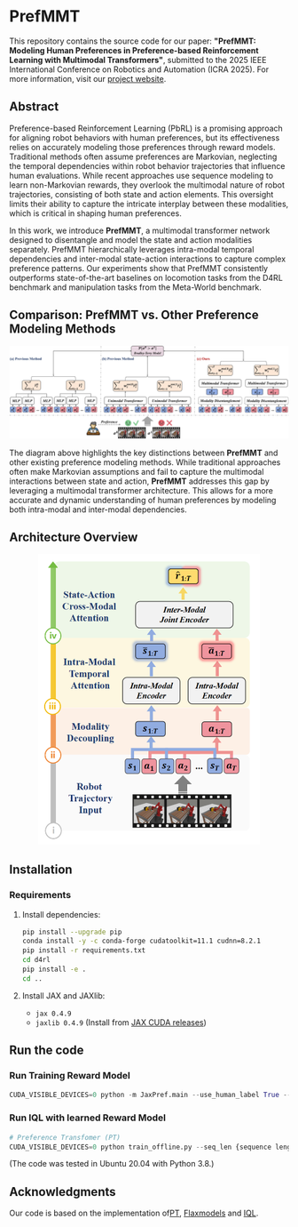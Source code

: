 # PrefMMT

This repository contains the source code for our paper: **"PrefMMT: Modeling Human Preferences in Preference-based Reinforcement Learning with Multimodal Transformers"**, submitted to the 2025 IEEE International Conference on Robotics and Automation (ICRA 2025). For more information, visit our [project website](https://sites.google.com/view/prefmmt).

## Abstract

Preference-based Reinforcement Learning (PbRL) is a promising approach for aligning robot behaviors with human preferences, but its effectiveness relies on accurately modeling those preferences through reward models. Traditional methods often assume preferences are Markovian, neglecting the temporal dependencies within robot behavior trajectories that influence human evaluations. While recent approaches use sequence modeling to learn non-Markovian rewards, they overlook the multimodal nature of robot trajectories, consisting of both state and action elements. This oversight limits their ability to capture the intricate interplay between these modalities, which is critical in shaping human preferences.

In this work, we introduce **PrefMMT**, a multimodal transformer network designed to disentangle and model the state and action modalities separately. PrefMMT hierarchically leverages intra-modal temporal dependencies and inter-modal state-action interactions to capture complex preference patterns. Our experiments show that PrefMMT consistently outperforms state-of-the-art baselines on locomotion tasks from the D4RL benchmark and manipulation tasks from the Meta-World benchmark.

## Comparison: PrefMMT vs. Other Preference Modeling Methods

<div align="center">
  <img src="/figures/Comparison.jpg" alt="Comparison of PrefMMT with other methods" width="800"/>
</div>

The diagram above highlights the key distinctions between **PrefMMT** and other existing preference modeling methods. While traditional approaches often make Markovian assumptions and fail to capture the multimodal interactions between state and action, **PrefMMT** addresses this gap by leveraging a multimodal transformer architecture. This allows for a more accurate and dynamic understanding of human preferences by modeling both intra-modal and inter-modal dependencies.

## Architecture Overview

<div align="center">
  <img src="/figures/PrefMMTAR.PNG" alt="PrefMMT Architecture" width="400"/>
</div>

## Installation

### Requirements

1. Install dependencies:

    ```bash
    pip install --upgrade pip
    conda install -y -c conda-forge cudatoolkit=11.1 cudnn=8.2.1
    pip install -r requirements.txt
    cd d4rl
    pip install -e .
    cd ..
    ```

2. Install JAX and JAXlib:

    - `jax 0.4.9`
    - `jaxlib 0.4.9` (Install from [JAX CUDA releases](https://storage.googleapis.com/jax-releases/jax_cuda_releases.html))


## Run the code


### Run Training Reward Model

```python
CUDA_VISIBLE_DEVICES=0 python -m JaxPref.main --use_human_label True --comment {experiment_name} --transformer.embd_dim 256 --transformer.n_layer 3 --transformer.n_head 4 --env {D4RL env name} --logging.output_dir './logs/pref_reward' --batch_size 256 --num_query {number of query} --query_len 100 --n_epochs 10000 --skip_flag 0 --seed {seed} --model_type PrefMMT
```

### Run IQL with learned Reward Model

```python
# Preference Transfomer (PT)
CUDA_VISIBLE_DEVICES=0 python train_offline.py --seq_len {sequence length in reward prediction} --comment {experiment_name} --eval_interval {5000: mujoco / 100000: antmaze / 5000: metaworld} --env_name {d4rl env name} --config {configs/(mujoco|antmaze|metaworld)_config.py} --eval_episodes {100 for ant , 10 o.w.} --use_reward_model True --model_type PrefMMT --ckpt_dir {reward_model_path} --seed {seed}
```
(The code was tested in Ubuntu 20.04 with Python 3.8.)


## Acknowledgments

Our code is based on the implementation of[PT](https://github.com/csmile-1006/PreferenceTransformer), [Flaxmodels](https://github.com/matthias-wright/flaxmodels) and [IQL](https://github.com/ikostrikov/implicit_q_learning). 
